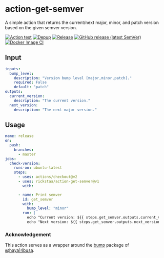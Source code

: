# action-get-semver

A simple action that returns the current/next major, minor, and patch version based on the given semver
version.

[![Action test](https://github.com/rickstaa/action-get-semver/workflows/Action%20test/badge.svg)](https://github.com/rickstaa/action-get-semver/actions?query=workflow%3A%22Action+test%22)
[![Depup](https://github.com/rickstaa/action-get-semver/workflows/Depup/badge.svg)](https://github.com/rickstaa/action-get-semver/actions?query=workflow%3ADepup)
[![Release](https://github.com/rickstaa/action-get-semver/workflows/Release/badge.svg)](https://github.com/rickstaa/action-get-semver/actions?query=workflow%3ARelease)
[![GitHub release (latest SemVer)](https://img.shields.io/github/v/release/rickstaa/action-bumpr?logo=github&sort=semver)](https://github.com/rickstaa/action-get-semver/releases)
[![Docker Image CI](https://github.com/rickstaa/action-get-semver/workflows/Docker%20Image%20CI/badge.svg)](https://github.com/rickstaa/action-get-semver/actions?query=workflow%3A%22Docker+Image+CI%22)

## Input

```yaml
inputs:
  bump_level:
    description: "Version bump level [major,minor,patch]."
    required: False
    default: "patch"
outputs:
  current_version:
    description: "The current version."
  next_version:
    description: "The next major version."
```

## Usage

```yaml
name: release
on:
  push:
    branches:
      - master
jobs:
  check-version:
    runs-on: ubuntu-latest
    steps:
      - uses: actions/checkout@v2
      - uses: rickstaa/action-get-semver@v1
        with:

      - name: Print semver
        id: get_semver
        with:
          bump_level: "minor"
        run: |
          echo "Current version: ${{ steps.get_semver.outputs.current_version  }}"
          echo "Next version: ${{ steps.get_semver.outputs.next_version }}"
```

### Acknowledgement

This action serves as a wrapper around the [bump](https://github.com/haya14busa/bump) package of [@haya14busa](https://github.com/haya14busa/bump/commits?author=haya14busa).